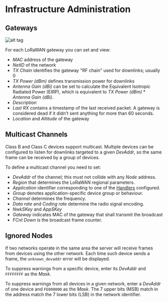 # Infrastructure Administration

## Gateways
![alt tag](https://raw.githubusercontent.com/gotthardp/lorawan-server/master/doc/images/admin-gateway.png)

For each LoRaWAN gateway you can set and view:
 * *MAC* address of the gateway
 * *NetID* of the network
 * *TX Chain* identifies the gateway "RF chain" used for downlinks; usually 0
 * *TX Power (dBm)* defines transmission power for downlinks
 * *Antenna Gain (dBi)* can be set to calculate the Equivalent Isotropic Radiated
   Power (EIRP), which is equivalent to *TX Power (dBm)* * *Antenna Gain (dBi)*.
 * *Description*
 * *Last RX* contains a timestamp of the last received packet. A gateway is
   considered dead if it didn't sent anything for more than 60 seconds.
 * *Location* and *Altitude* of the gateway


## Multicast Channels

Class B and Class C devices support multicast. Multiple devices can be configured
to listen for downlinks targeted to a given *DevAddr*, so the same frame can be
received by a group of devices.

To define a multicast channel you need to set:
 * *DevAddr* of the channel; this must not collide with any *Node* address.
 * *Region* that determines the LoRaWAN regional parameters.
 * *Application* identifier corresponding to one of the [Handlers](Handlers.md) configured.
 * *Group* denotes application-specific device group or behaviour.
 * *Channel* determines the frequency.
 * *Data rate* and *Coding rate* determine the radio signal encoding.
 * *NwkSKey* and *AppSKey*
 * *Gateway* indicates MAC of the gateway that shall transmit the broadcast
 * *FCnt Down* is the broadcast frame counter.


## Ignored Nodes

If two networks operate in the same area the server will receive frames from
devices using the other network. Each time such device sends a frame, the
`unknown_devaddr` error will be displayed.

To suppress warnings from a specific device, enter its *DevAddr* and
`FFFFFFFF` as the *Mask*.

To suppress warnings from all devices in a given network, enter a *DevAddr* of
one device and `FE000000` as the *Mask*. The 7 upper bits (MSB) match in the
address match the 7 lower bits (LSB) in the network identifier.
